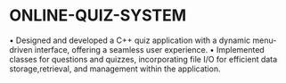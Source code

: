 # ONLINE-QUIZ-SYSTEM
• Designed and developed a C++ quiz application with a dynamic menu-driven interface, offering a seamless user experience. • Implemented classes for questions and quizzes, incorporating file I/O for efficient data storage,retrieval, and management within the application.
